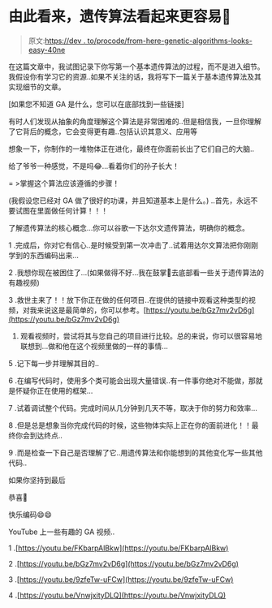 # 由此看来，遗传算法看起来更容易🤔

> 原文:[https://dev . to/procode/from-here-genetic-algorithms-looks-easy-40ne](https://dev.to/procode/from-here-genetic-algorithms-looks-easier-40ne)

在这篇文章中，我试图记录下你写第一个基本遗传算法的过程，而不是进入细节。我假设你有学习它的资源..如果不关注的话，我将写下一篇关于基本遗传算法及其实现细节的文章。

[如果您不知道 GA 是什么，您可以在底部找到一些链接]

有时人们发现从抽象的角度理解这个算法是非常困难的..但是相信我，一旦你理解了它背后的概念，它会变得更有趣..包括认识其意义、应用等

想象一下，你制作的一堆物体正在进化，最终在你面前长出了它们自己的大脑..

给了爷爷一种感觉，不是吗😂…看着你们的孙子长大！

= >掌握这个算法应该遵循的步骤！

(我假设您已经对 GA 做了很好的功课，并且知道基本上是什么。)
..首先，永远不要试图在里面做任何计算！！！

了解遗传算法的核心概念…你可以谷歌一下达尔文遗传算法，明确你的概念。

1 .完成后，你对它有信心..是时候受到第一次冲击了..试着用达尔文算法把你刚刚学到的东西编码出来…

2 .我想你现在被困住了…(如果做得不好…我在鼓掌👏去底部看一些关于遗传算法的有趣视频)

3 .救世主来了！！放下你正在做的任何项目..在提供的链接中观看这种类型的视频，对我来说这是最简单的，你可以参考。[https://youtu.be/bGz7mv2vD6g](https://youtu.be/bGz7mv2vD6g)

1.  观看视频时，尝试将其与您自己的项目进行比较。总的来说，你可以很容易地联想到…做和他在这个视频里做的一样的事情…

5 .记下每一步并理解其目的..

6 .在编写代码时，使用多个类可能会出现大量错误..有一件事你绝对不能做，那就是怀疑你正在使用的框架…

7 .试着调试整个代码。完成时间从几分钟到几天不等，取决于你的努力和效率…

8 .但是总是想象当你完成代码的时候，这些物体实际上正在你的面前进化！！最终你会到达终点..

9 .而是检查一下自己是否理解了它..用遗传算法和你能想到的其他变化写一些其他代码..

如果你坚持到最后

恭喜🎉

快乐编码😄😄

YouTube 上一些有趣的 GA 视频..

1 .[https://youtu.be/FKbarpAlBkw](https://youtu.be/FKbarpAlBkw)

2 .[https://youtu.be/bGz7mv2vD6g](https://youtu.be/bGz7mv2vD6g)

3 .[https://youtu.be/9zfeTw-uFCw](https://youtu.be/9zfeTw-uFCw)

4 .[https://youtu.be/VnwjxityDLQ](https://youtu.be/VnwjxityDLQ)